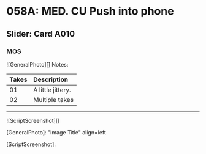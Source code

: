 # 058A: MED. CU Push into phone

## Slider: Card A010

### MOS

![GeneralPhoto][]
Notes: 

| Takes | Description |
|:---|:----|
| 01 | A little jittery. |
| 02 | Multiple takes |

----

![ScriptScreenshot][]


[GeneralPhoto]:  "Image Title" align=left

[ScriptScreenshot]: 